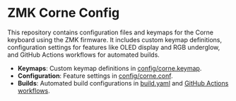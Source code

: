 # ZMK Corne Config

This repository contains configuration files and keymaps for the Corne keyboard using the ZMK firmware. It includes custom keymap definitions, configuration settings for features like OLED display and RGB underglow, and GitHub Actions workflows for automated builds.

- **Keymaps**: Custom keymap definitions in [config/corne.keymap](config/corne.keymap).
- **Configuration**: Feature settings in [config/corne.conf](config/corne.conf).
- **Builds**: Automated build configurations in [build.yaml](build.yaml) and [GitHub Actions workflows](.github/workflows/build.yml).
